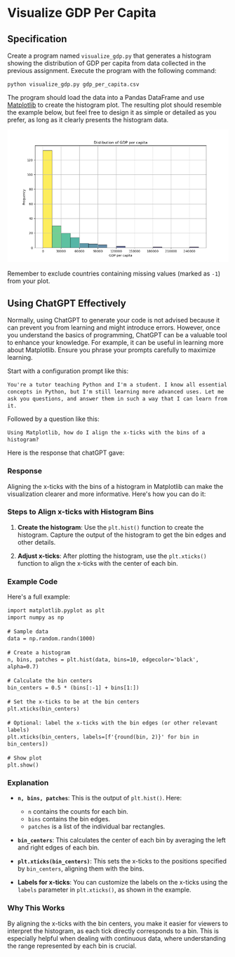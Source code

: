 # Visualize GDP Per Capita

## Specification

Create a program named `visualize_gdp.py` that generates a histogram showing the distribution of GDP per capita from data collected in the previous assignment. Execute the program with the following command:

    python visualize_gdp.py gdp_per_capita.csv

The program should load the data into a Pandas DataFrame and use [Matplotlib](https://matplotlib.org/) to create the histogram plot. The resulting plot should resemble the example below, but feel free to design it as simple or detailed as you prefer, as long as it clearly presents the histogram data.

![](histo.png)

Remember to exclude countries containing missing values (marked as `-1`) from your plot.

## Using ChatGPT Effectively

Normally, using ChatGPT to generate your code is not advised because it can prevent you from learning and might introduce errors. However, once you understand the basics of programming, ChatGPT can be a valuable tool to enhance your knowledge. For example, it can be useful in learning more about Matplotlib. Ensure you phrase your prompts carefully to maximize learning.

Start with a configuration prompt like this:

    You're a tutor teaching Python and I'm a student. I know all essential concepts in Python, but I'm still learning more advanced uses. Let me ask you questions, and answer them in such a way that I can learn from it.

Followed by a question like this:

    Using Matplotlib, how do I align the x-ticks with the bins of a histogram?

Here is the response that chatGPT gave:

### Response

Aligning the x-ticks with the bins of a histogram in Matplotlib can make the visualization clearer and more informative. Here's how you can do it:

### Steps to Align x-ticks with Histogram Bins

1. **Create the histogram**: Use the `plt.hist()` function to create the histogram. Capture the output of the histogram to get the bin edges and other details.

2. **Adjust x-ticks**: After plotting the histogram, use the `plt.xticks()` function to align the x-ticks with the center of each bin.

### Example Code

Here's a full example:

    import matplotlib.pyplot as plt
    import numpy as np

    # Sample data
    data = np.random.randn(1000)

    # Create a histogram
    n, bins, patches = plt.hist(data, bins=10, edgecolor='black', alpha=0.7)

    # Calculate the bin centers
    bin_centers = 0.5 * (bins[:-1] + bins[1:])

    # Set the x-ticks to be at the bin centers
    plt.xticks(bin_centers)

    # Optional: label the x-ticks with the bin edges (or other relevant labels)
    plt.xticks(bin_centers, labels=[f'{round(bin, 2)}' for bin in bin_centers])

    # Show plot
    plt.show()

### Explanation

- **`n, bins, patches`**: This is the output of `plt.hist()`. Here:
  - `n` contains the counts for each bin.
  - `bins` contains the bin edges.
  - `patches` is a list of the individual bar rectangles.

- **`bin_centers`**: This calculates the center of each bin by averaging the left and right edges of each bin.

- **`plt.xticks(bin_centers)`**: This sets the x-ticks to the positions specified by `bin_centers`, aligning them with the bins.

- **Labels for x-ticks**: You can customize the labels on the x-ticks using the `labels` parameter in `plt.xticks()`, as shown in the example.

### Why This Works

By aligning the x-ticks with the bin centers, you make it easier for viewers to interpret the histogram, as each tick directly corresponds to a bin. This is especially helpful when dealing with continuous data, where understanding the range represented by each bin is crucial.
